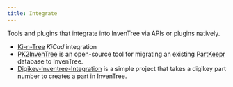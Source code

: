 ```yaml
---
title: Integrate
---
```


Tools and plugins that integrate into InvenTree via APIs or plugins natively.
- [Ki-n-Tree](https://github.com/sparkmicro/Ki-nTree) *KiCad* integration
- [PK2InvenTree](https://github.com/rgilham/PK2InvenTree) is an open-source tool for migrating an existing [PartKeepr](https://github.com/partkeepr/PartKeepr) database to InvenTree.
- [Digikey-Inventree-Integration](https://github.com/EUdds/Digikey-Inventree-Integration) is a simple project that takes a digikey part number to creates a part in InvenTree.